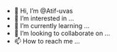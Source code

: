 - 👋 Hi, I’m @Atif-uvas
- 👀 I’m interested in ...
- 🌱 I’m currently learning ...
- 💞️ I’m looking to collaborate on ...
- 📫 How to reach me ...

<!---
Atif-uvas/Atif-uvas is a ✨ special ✨ repository because its `README.md` (this file) appears on your GitHub profile.
You can click the Preview link to take a look at your changes.
--->
